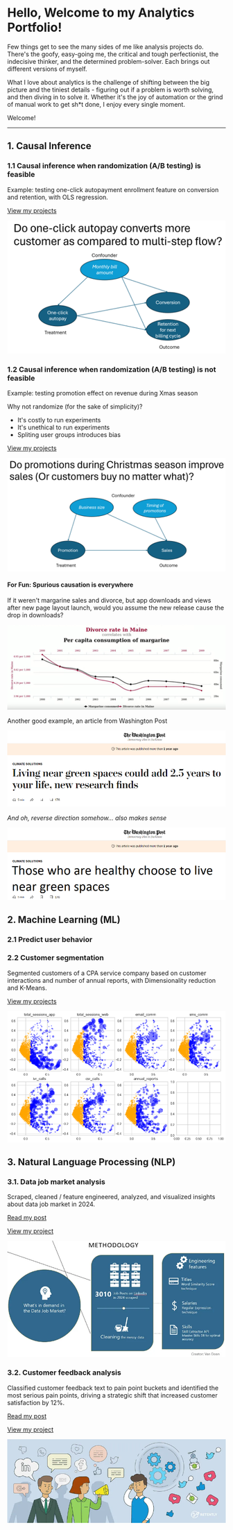 # Hello, Welcome to my Analytics Portfolio! <br>
Few things get to see the many sides of me like analysis projects do. There's the goofy, easy-going me, the critical and tough perfectionist, the indecisive thinker, and the determined problem-solver. Each brings out different versions of myself. <br>

What I love about analytics is the challenge of shifting between the big picture and the tiniest details - figuring out if a problem is worth solving, and then diving in to solve it. Whether it's the joy of automation or the grind of manual work to get sh*t done, I enjoy every single moment.

Welcome!
_________
## 1. Causal Inference

### 1.1 Causal inference when randomization (A/B testing) is feasible
Example: testing one-click autopayment enrollment feature on conversion and retention, with OLS regression.

[View my projects](Causal%20inference/Experiment)

![alt text](images/one-click.png)

### 1.2 Causal inference when randomization (A/B testing) is not feasible
Example: testing promotion effect on revenue during Xmas season

Why not randomize (for the sake of simplicity)?
- It's costly to run experiments
- It's unethical to run experiments
- Spliting user groups introduces bias

[View my projects](Causal%20inference/Quasi-experiment)

![alt text](images/xmas-sales.png)

#### For Fun: **Spurious causation is everywhere** 

If it weren't margarine sales and divorce, but app downloads and views after new page layout launch, would you assume the new release cause the drop in downloads? <br>

![alt text](images/correlation-causation.png)

Another good example, an article from Washington Post <br>

![alt text](images/spurious-causation-article.png)

*And oh, reverse direction somehow... also makes sense* <br>

![alt text](images/spurious-causation.png)

## 2. Machine Learning (ML)
### 2.1 Predict user behavior

### 2.2 Customer segmentation
Segmented customers of a CPA service company based on customer interactions and number of annual reports, with Dimensionality reduction and K-Means.

[View my projects](Machine%20learning/Customer%20segmentation)

![alt text](images/segmentation.png)

## 3. Natural Language Processing (NLP)

### 3.1. Data job market analysis 
Scraped, cleaned / feature engineered, analyzed, and visualized insights about data job market in 2024. 

[Read my post](https://medium.com/@lunadoan/data-job-market-2024-insights-you-need-to-boost-your-career-d05c7e18a5c1) <br>

[View my project](Natural%20language%20processing/data-jobs.ipynb) <br>

![alt text](images/data-jobs.png)

### 3.2. Customer feedback analysis

Classified customer feedback text to pain point buckets and identified the most serious pain points, driving a strategic shift that increased customer satisfaction by 12%.

[Read my post](https://medium.com/@lunadoan/analyzing-customer-experience-with-multilabel-text-classification-545e80eb12d0) <br>

[View my project](Natural%20language%20processing/customer-feedback.ipynb) <br>

![alt text](images/customer-feedback.png)

